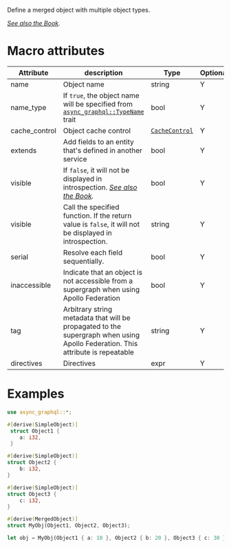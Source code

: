 Define a merged object with multiple object types.

*[See also the Book](https://async-graphql.github.io/async-graphql/en/merging_objects.html).*

# Macro attributes

| Attribute     | description                                                                                                                                                 | Type                                       | Optional |
|---------------|-------------------------------------------------------------------------------------------------------------------------------------------------------------|--------------------------------------------|----------|
| name          | Object name                                                                                                                                                 | string                                     | Y        |
| name_type     | If `true`, the object name will be specified from [`async_graphql::TypeName`](https://docs.rs/async-graphql/latest/async_graphql/trait.TypeName.html) trait | bool                                       | Y        |
| cache_control | Object cache control                                                                                                                                        | [`CacheControl`](struct.CacheControl.html) | Y        |
| extends       | Add fields to an entity that's defined in another service                                                                                                   | bool                                       | Y        |
| visible       | If `false`, it will not be displayed in introspection. *[See also the Book](https://async-graphql.github.io/async-graphql/en/visibility.html).*             | bool                                       | Y        |
| visible       | Call the specified function. If the return value is `false`, it will not be displayed in introspection.                                                     | string                                     | Y        |
| serial        | Resolve each field sequentially.                                                                                                                            | bool                                       | Y        |
| inaccessible  | Indicate that an object is not accessible from a supergraph when using Apollo Federation                                                                    | bool                                       | Y        |
| tag           | Arbitrary string metadata that will be propagated to the supergraph when using Apollo Federation. This attribute is repeatable                              | string                                     | Y        |
| directives    | Directives                                                                                                                                                  | expr                                       | Y        |

# Examples

```rust
use async_graphql::*;

#[derive(SimpleObject)]
 struct Object1 {
    a: i32,
 }

#[derive(SimpleObject)]
struct Object2 {
    b: i32,
}

#[derive(SimpleObject)]
struct Object3 {
    c: i32,
}

#[derive(MergedObject)]
struct MyObj(Object1, Object2, Object3);

let obj = MyObj(Object1 { a: 10 }, Object2 { b: 20 }, Object3 { c: 30 });
```
